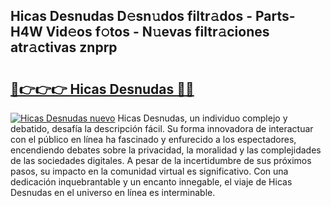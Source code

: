## Hicas Desnudas D𝚎sn𝚞dos filtr𝚊dos - Parts-H4W Vid𝚎os f𝚘tos - N𝚞evas filtr𝚊ciones atr𝚊ctivas znprp

# <h2><a href="http://mb94c4.tromn.icu/?c=Hicas+Desnudas">🔗👉👉👉 Hicas Desnudas 🔗🔗</a></h2>

[![Hicas Desnudas nuevo](https://i.imgur.com/pEAQMta.gif)](http://mb94c4.tromn.icu/?c=Hicas+Desnudas)
Hicas Desnudas, un individuo complejo y debatido, desafía la descripción fácil. Su forma innovadora de interactuar con el público en línea ha fascinado y enfurecido a los espectadores, encendiendo debates sobre la privacidad, la moralidad y las complejidades de las sociedades digitales. A pesar de la incertidumbre de sus próximos pasos, su impacto en la comunidad virtual es significativo. Con una dedicación inquebrantable y un encanto innegable, el viaje de Hicas Desnudas en el universo en línea es interminable.
